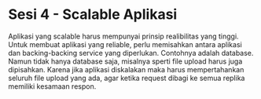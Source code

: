 # Sesi 4 - Scalable Aplikasi

Aplikasi yang scalable harus mempunyai prinsip realibilitas yang tinggi. Untuk membuat aplikasi yang reliable, perlu memisahkan antara aplikasi dan backing-backing service yang diperlukan. Contohnya adalah database. Namun tidak hanya database saja, misalnya sperti file upload harus juga dipisahkan. Karena jika aplikasi diskalakan maka harus mempertahankan seluruh file upload yang ada, agar ketika request dibagi ke semua replika memiliki kesamaan respon.
